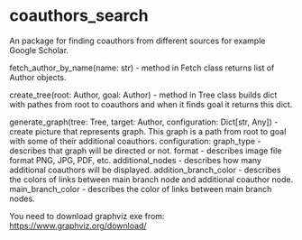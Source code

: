 # coauthors_search
An package for finding coauthors from different sources for  example Google Scholar.

fetch_author_by_name(name: str) - method in Fetch class returns list of Author objects.

create_tree(root: Author, goal: Author) - method in Tree class builds dict with pathes from root to coauthors and
when it finds goal it returns this dict.

generate_graph(tree: Tree, target: Author, configuration: Dict[str, Any]) - create picture that represents graph.
This graph is a path from root to goal with some of their additional coauthors.
configuration:
    graph_type - describes that graph will be directed or not.
    format - describes image file format PNG, JPG, PDF, etc.
    additional_nodes - describes how many additional coauthors will be displayed.
    addition_branch_color - describes the colors of links between main branch node and additional coauthor node.
    main_branch_color - describes the color of links between main branch nodes.


You need to download graphviz exe from: https://www.graphviz.org/download/